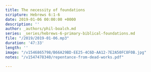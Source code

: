 ```yaml
---
title: The necessity of foundations
scripture: Hebrews 6:1-6
date: 2019-01-06 00:00:00 +0000
description: ''
author: _authors/phil-boalch.md
series: _series/hebrews-6-primary-biblical-foundations.md
file: "/2019/2019-01-06.mp3"
duration: '47:33'
length: ''
image: "/v1546865798/B66A29BD-EE25-4C6D-AA12-7E2A50FC8F0B.jpg"
notes: "/v1547478340/repentance-from-dead-works.pdf"

---
```

